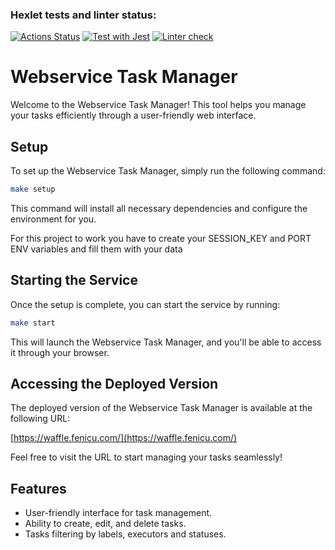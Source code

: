 ### Hexlet tests and linter status:
[![Actions Status](https://github.com/Ilya-Solo/backend-project-6/actions/workflows/hexlet-check.yml/badge.svg)](https://github.com/Ilya-Solo/backend-project-6/actions)
[![Test with Jest](https://github.com/Ilya-Solo/backend-project-6/actions/workflows/test.yaml/badge.svg)](https://github.com/Ilya-Solo/backend-project-6/actions/workflows/test.yaml)
[![Linter check](https://github.com/Ilya-Solo/backend-project-6/actions/workflows/lint.yaml/badge.svg)](https://github.com/Ilya-Solo/backend-project-6/actions/workflows/lint.yaml)

# Webservice Task Manager

Welcome to the Webservice Task Manager! This tool helps you manage your tasks efficiently through a user-friendly web interface.

## Setup

To set up the Webservice Task Manager, simply run the following command:

```bash
make setup
```

This command will install all necessary dependencies and configure the environment for you.

For this project to work you have to create your SESSION_KEY and PORT ENV variables and fill them with your data

## Starting the Service

Once the setup is complete, you can start the service by running:

```bash
make start
```

This will launch the Webservice Task Manager, and you'll be able to access it through your browser.

## Accessing the Deployed Version

The deployed version of the Webservice Task Manager is available at the following URL:

[https://waffle.fenicu.com/](https://waffle.fenicu.com/)

Feel free to visit the URL to start managing your tasks seamlessly!

## Features

- User-friendly interface for task management.
- Ability to create, edit, and delete tasks.
- Tasks filtering by labels, executors and statuses.
